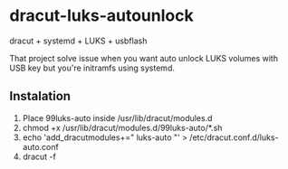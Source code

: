 # dracut-luks-autounlock
 dracut + systemd + LUKS + usbflash
 
That project solve issue when you want auto unlock LUKS volumes with USB key but you're initramfs using systemd.

## Instalation
1. Place 99luks-auto inside /usr/lib/dracut/modules.d
2. chmod +x /usr/lib/dracut/modules.d/99luks-auto/*.sh
3. echo 'add_dracutmodules+=" luks-auto "' > /etc/dracut.conf.d/luks-auto.conf
4. dracut -f
